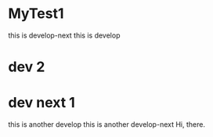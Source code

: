 # MyTest1
this is develop-next
this is develop
# dev 2
# dev next 1
this is another develop
this is another develop-next
Hi, there.
